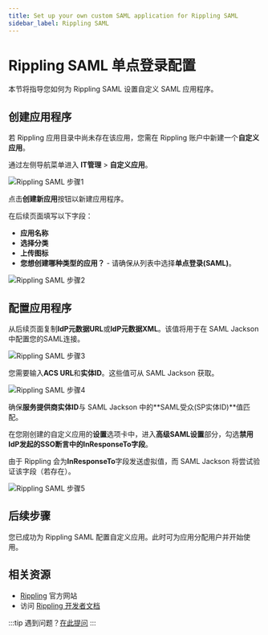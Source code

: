```yaml
---
title: Set up your own custom SAML application for Rippling SAML
sidebar_label: Rippling SAML
---
```


# Rippling SAML 单点登录配置

本节将指导您如何为 Rippling SAML 设置自定义 SAML 应用程序。

## 创建应用程序

若 Rippling 应用目录中尚未存在该应用，您需在 Rippling 账户中新建一个**自定义应用**。

通过左侧导航菜单进入 **IT管理** > **自定义应用**。

![Rippling SAML 步骤1](/images/docs/jackson/sso-providers/rippling/1.png)

点击**创建新应用**按钮以新建应用程序。

在后续页面填写以下字段：

- **应用名称**
- **选择分类**
- **上传图标**
- **您想创建哪种类型的应用？** - 请确保从列表中选择**单点登录(SAML)**。

![Rippling SAML 步骤2](/images/docs/jackson/sso-providers/rippling/2.png)

## 配置应用程序

从后续页面复制**IdP元数据URL**或**IdP元数据XML**。该值将用于在 SAML Jackson 中配置您的SAML连接。

![Rippling SAML 步骤3](/images/docs/jackson/sso-providers/rippling/3.png)

您需要输入**ACS URL**和**实体ID**。这些值可从 SAML Jackson 获取。

![Rippling SAML 步骤4](/images/docs/jackson/sso-providers/rippling/4.png)

确保**服务提供商实体ID**与 SAML Jackson 中的**SAML受众(SP实体ID)**值匹配。

在您刚创建的自定义应用的**设置**选项卡中，进入**高级SAML设置**部分，勾选**禁用IdP发起的SSO断言中的InResponseTo字段**。

由于 Rippling 会为**InResponseTo**字段发送虚拟值，而 SAML Jackson 将尝试验证该字段（若存在）。

![Rippling SAML 步骤5](/images/docs/jackson/sso-providers/rippling/5.png)

## 后续步骤

您已成功为 Rippling SAML 配置自定义应用。此时可为应用分配用户并开始使用。

## 相关资源

- [Rippling](https://www.rippling.com/) 官方网站
- 访问 [Rippling 开发者文档](https://developer.rippling.com/)

:::tip
遇到问题？[在此提问](https://discord.gg/uyb7pYt4Pa)
:::